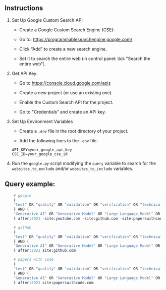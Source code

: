 ## Instructions

1.  Set Up Google Custom Search API
    - Create a Google Custom Search Engine (CSE):

    - Go to: https://programmablesearchengine.google.com/

    - Click “Add” to create a new search engine.

    - Set it to search the entire web (in control panel: tick "Search the entire web").

2. Get API Key:

    - Go to https://console.cloud.google.com/apis

    - Create a new project (or use an existing one).

    - Enable the Custom Search API for the project.

    - Go to "Credentials" and create an API key.

3. Set Up Environment Variables

    - Create a `.env` file in the root directory of your project.

    - Add the following lines to the `.env` file:

    ```plaintext
    API_KEY=your_google_api_key
    CSE_ID=your_google_cse_id
    ```
4. Run the `google.py` script modifying the `query` variable to search for the `websites_to_exclude` and/or `websites_to_include` variables.

## Query example:

```python
    # google
    (
    "test" OR "quality" OR "validation" OR "verification" OR "technical debt" OR "defect detection" OR "software inspection" OR "model checking" OR "debugging" OR "code review"
    ) AND (
    "Generative AI" OR "Generative Model" OR "Large Language Model" OR "Retrieval Augmented Generation" OR "NLP"  OR "Machine Learning"
    ) after:2021 -site:youtube.com -site:github.com -site:paperswithcode.com

    # github
    (
    "test" OR "quality" OR "validation" OR "verification" OR "technical debt" OR "defect detection" OR "software inspection" OR "model checking" OR "debugging" OR "code review"
    ) AND (
    "Generative AI" OR "Generative Model" OR "Large Language Model" OR "Retrieval Augmented Generation" OR "NLP"  OR "Machine Learning"
    ) after:2021 site:github.com

    # papers with code
    (
    "test" OR "quality" OR "validation" OR "verification" OR "technical debt" OR "defect detection" OR "software inspection" OR "model checking" OR "debugging" OR "code review"
    ) AND (
    "Generative AI" OR "Generative Model" OR "Large Language Model" OR "Retrieval Augmented Generation" OR "NLP"  OR "Machine Learning"
    ) after:2021 site:paperswithcode.com
```
